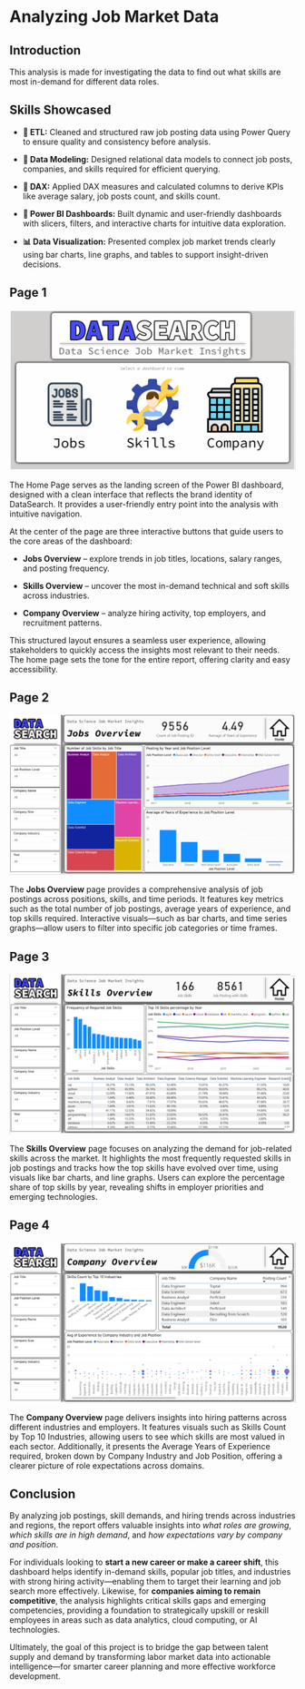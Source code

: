 # Analyzing Job Market Data

## Introduction

This analysis is made for investigating the data to find out what skills are most in-demand for different data roles.

## Skills Showcased

- **:wrench: ETL:**
Cleaned and structured raw job posting data using Power Query to ensure quality and consistency before analysis.

- **:art: Data Modeling:**
Designed relational data models to connect job posts, companies, and skills required for efficient querying.

- **:mag_right: DAX:**
Applied DAX measures and calculated columns to derive KPIs like average salary, job posts count, and skills count.

- **:page_with_curl: Power BI Dashboards:**
Built dynamic and user-friendly dashboards with slicers, filters, and interactive charts for intuitive data exploration.

- **:bar_chart: Data Visualization:**
Presented complex job market trends clearly using bar charts, line graphs, and tables to support insight-driven decisions.

## Page 1

<img src="./imgs/page1.png" alt = "Page 1">

The Home Page serves as the landing screen of the Power BI dashboard, designed with a clean interface that reflects the brand identity of DataSearch. It provides a user-friendly entry point into the analysis with intuitive navigation.

At the center of the page are three interactive buttons that guide users to the core areas of the dashboard:

- **Jobs Overview** – explore trends in job titles, locations, salary ranges, and posting frequency.

- **Skills Overview** – uncover the most in-demand technical and soft skills across industries.

- **Company Overview** – analyze hiring activity, top employers, and recruitment patterns.

This structured layout ensures a seamless user experience, allowing stakeholders to quickly access the insights most relevant to their needs. The home page sets the tone for the entire report, offering clarity and easy accessibility.

## Page 2

<img src="./imgs/page2.png" alt = "Page 2">

The **Jobs Overview** page provides a comprehensive analysis of job postings across positions, skills, and time periods. It features key metrics such as the total number of job postings, average years of experience, and top skills required. Interactive visuals—such as bar charts, and time series graphs—allow users to filter into specific job categories or time frames.

## Page 3

<img src="./imgs/page3.png" alt = "Page 3">

The **Skills Overview** page focuses on analyzing the demand for job-related skills across the market. It highlights the most frequently requested skills in job postings and tracks how the top skills have evolved over time, using visuals like bar charts, and line graphs. Users can explore the percentage share of top skills by year, revealing shifts in employer priorities and emerging technologies.

## Page 4

<img src="./imgs/page4.png" alt = "Page 4">

The **Company Overview** page delivers insights into hiring patterns across different industries and employers. It features visuals such as Skills Count by Top 10 Industries, allowing users to see which skills are most valued in each sector. Additionally, it presents the Average Years of Experience required, broken down by Company Industry and Job Position, offering a clearer picture of role expectations across domains.

## Conclusion

By analyzing job postings, skill demands, and hiring trends across industries and regions, the report offers valuable insights into *what roles are growing*, *which skills are in high demand*, and *how expectations vary by company and position*.

For individuals looking to **start a new career or make a career shift**, this dashboard helps identify in-demand skills, popular job titles, and industries with strong hiring activity—enabling them to target their learning and job search more effectively. Likewise, for **companies aiming to remain competitive**, the analysis highlights critical skills gaps and emerging competencies, providing a foundation to strategically upskill or reskill employees in areas such as data analytics, cloud computing, or AI technologies.

Ultimately, the goal of this project is to bridge the gap between talent supply and demand by transforming labor market data into actionable intelligence—for smarter career planning and more effective workforce development.
